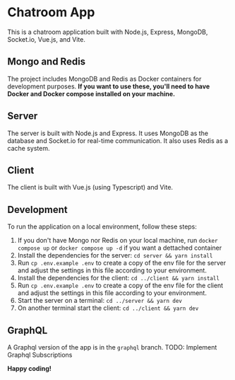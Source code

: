 # Chatroom App

This is a chatroom application built with Node.js, Express, MongoDB, Socket.io, Vue.js, and Vite.

## Mongo and Redis

The project includes MongoDB and Redis as Docker containers for development purposes. **If you want to use these, you'll need to have Docker and Docker compose installed on your machine.**

## Server

The server is built with Node.js and Express. It uses MongoDB as the database and Socket.io for real-time communication. It also uses Redis as a cache system.


## Client

The client is built with Vue.js (using Typescript) and Vite.

## Development

To run the application on a local environment, follow these steps:

1. If you don't have Mongo nor Redis on your local machine, run `docker compose up` or  `docker compose up -d` if you want a dettached container
2. Install the dependencies for the server: `cd server && yarn install`
3. Run `cp .env.example .env` to create a copy of the env file for the server and adjust the settings in this file according to your environment.
4. Install the dependencies for the client: `cd ../client && yarn install`
5. Run `cp .env.example .env` to create a copy of the env file for the client and adjust the settings in this file according to your environment.
6. Start the server on a terminal: `cd ../server && yarn dev`
7. On another terminal start the client: `cd ../client && yarn dev`

## GraphQL

A Graphql version of the app is in the `graphql` branch.
TODO: Implement Graphql Subscriptions

**Happy coding!**
